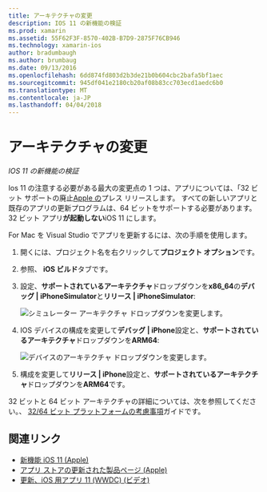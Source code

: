 ```yaml
---
title: アーキテクチャの変更
description: IOS 11 の新機能の検証
ms.prod: xamarin
ms.assetid: 55F62F3F-8570-402B-B7D9-2875F76CB946
ms.technology: xamarin-ios
author: bradumbaugh
ms.author: brumbaug
ms.date: 09/13/2016
ms.openlocfilehash: 6dd874fd803d2b3de21b0b604cbc2bafa5bf1aec
ms.sourcegitcommit: 945df041e2180cb20af08b83cc703ecd1aedc6b0
ms.translationtype: MT
ms.contentlocale: ja-JP
ms.lasthandoff: 04/04/2018
---
```

# <a name="architecture-changes"></a>アーキテクチャの変更

_IOS 11 の新機能の検証_

Ios 11 の注意する必要がある最大の変更点の 1 つは、アプリについては、「32 ビット サポートの廃止[Apple の](https://developer.apple.com/news/?id=06282017b)プレス リリースします。 すべての新しいアプリと既存のアプリの更新プログラムは、64 ビットをサポートする必要があります。 32 ビット アプリ**が起動しない**iOS 11 にします。

For Mac を Visual Studio でアプリを更新するには、次の手順を使用します。

1. 開くには、プロジェクト名を右クリックして**プロジェクト オプション**です。
2. 参照、 **iOS ビルド**タブです。
3. 設定、**サポートされているアーキテクチャ**ドロップダウンを**x86_64**の**デバッグ | iPhoneSimulator**と**リリース | iPhoneSimulator**:

    ![シミュレーター アーキテクチャ ドロップダウンを変更します。](architecture-changes-images/image1.png)

4. IOS デバイスの構成を変更して**デバッグ | iPhone**設定と、**サポートされているアーキテクチャ**ドロップダウンを**ARM64**:

    ![デバイスのアーキテクチャ ドロップダウンを変更します。](architecture-changes-images/image2.png)

5. 構成を変更して**リリース | iPhone**設定と、**サポートされているアーキテクチャ**ドロップダウンを**ARM64**です。

32 ビットと 64 ビット アーキテクチャの詳細については、次を参照してください。、 [32/64 ビット プラットフォームの考慮事項](~/cross-platform/macios/32-and-64/index.md#ios)ガイドです。

## <a name="related-links"></a>関連リンク

- [新機能 iOS 11 (Apple)](https://developer.apple.com/ios/)
- [アプリ ストアの更新された製品ページ (Apple)](https://developer.apple.com/app-store/product-page/)
- [更新、iOS 用アプリ 11 (WWDC) (ビデオ)](https://developer.apple.com/videos/play/wwdc2017/204/)
